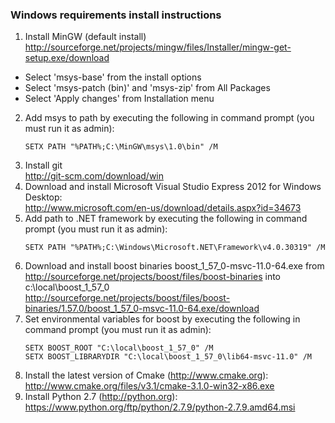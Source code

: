 ### Windows requirements install instructions

1. Install MinGW (default install) <br />
http://sourceforge.net/projects/mingw/files/Installer/mingw-get-setup.exe/download
  * Select 'msys-base' from the install options
  * Select 'msys-patch (bin)' and 'msys-zip' from All Packages
  * Select 'Apply changes' from Installation menu
2. Add msys to path by executing the following in command prompt (you must run it as admin):
    ```
    SETX PATH "%PATH%;C:\MinGW\msys\1.0\bin" /M
    ```
3. Install git <br />
http://git-scm.com/download/win
4. Download and install Microsoft Visual Studio Express 2012 for Windows Desktop:<br />
http://www.microsoft.com/en-us/download/details.aspx?id=34673
5. Add path to .NET framework by executing the following in command prompt (you must run it as admin):
    ```
    SETX PATH "%PATH%;C:\Windows\Microsoft.NET\Framework\v4.0.30319" /M
    ```
6. Download and install boost binaries boost_1_57_0-msvc-11.0-64.exe from http://sourceforge.net/projects/boost/files/boost-binaries into c:\local\boost_1_57_0<br />
http://sourceforge.net/projects/boost/files/boost-binaries/1.57.0/boost_1_57_0-msvc-11.0-64.exe/download
7. Set environmental variables for boost by executing the following in command prompt (you must run it as admin):
    ```
    SETX BOOST_ROOT "C:\local\boost_1_57_0" /M
    SETX BOOST_LIBRARYDIR "C:\local\boost_1_57_0\lib64-msvc-11.0" /M
    ```
8. Install the latest version of Cmake (http://www.cmake.org):<br />
http://www.cmake.org/files/v3.1/cmake-3.1.0-win32-x86.exe
9. Install Python 2.7 (http://python.org):<br />
https://www.python.org/ftp/python/2.7.9/python-2.7.9.amd64.msi